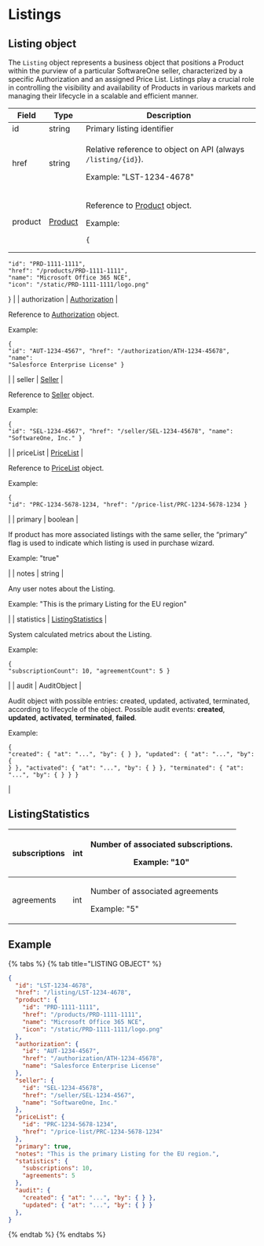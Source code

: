 # Listings

## Listing object

The `Listing` object represents a business object that positions a Product within the purview of a particular SoftwareOne seller, characterized by a specific Authorization and an assigned Price List. Listings play a crucial role in controlling the visibility and availability of Products in various markets and managing their lifecycle in a scalable and efficient manner.

| Field         | Type                                      | Description                                                                                                                                                                                                                                                                                                                                                                                                                                                                                                                                                                 |
| ------------- | ----------------------------------------- | --------------------------------------------------------------------------------------------------------------------------------------------------------------------------------------------------------------------------------------------------------------------------------------------------------------------------------------------------------------------------------------------------------------------------------------------------------------------------------------------------------------------------------------------------------------------------- |
| id            | string                                    | Primary listing identifier                                                                                                                                                                                                                                                                                                                                                                                                                                                                                                                                                  |
| href          | string                                    | <p>Relative reference to object on API (always <code>/listing/{id}</code>). </p><p></p><p>Example: "LST-1234-4678"</p>                                                                                                                                                                                                                                                                                                                                                                                                                                                      |
| product       | [Product](../product/#product-object)     | <p>Reference to <a href="../product/#product-object">Product</a> object. </p><p></p><p>Example:</p><pre class="language-json" data-line-numbers><code class="lang-json">{
    "id": "PRD-1111-1111",
    "href": "/products/PRD-1111-1111",
    "name": "Microsoft Office 365 NCE",
    "icon": "/static/PRD-1111-1111/logo.png"
}
</code></pre>                                                                                                                                                                                                                            |
| authorization | [Authorization](../authorizations/)       | <p>Reference to <a href="../authorizations/">Authorization</a> object. </p><p></p><p>Example:</p><pre class="language-json" data-line-numbers><code class="lang-json">{
    "id": "AUT-1234-4567",
    "href": "/authorization/ATH-1234-45678",
    "name": "Salesforce Enterprise License"
}
</code></pre>                                                                                                                                                                                                                                                                 |
| seller        | [Seller](../../accounts-api/seller/)      | <p>Reference to <a href="../../accounts-api/seller/">Seller</a> object. </p><p></p><p>Example:</p><pre class="language-json" data-line-numbers><code class="lang-json">{
    "id": "SEL-1234-4567",
    "href": "/seller/SEL-1234-45678",
    "name": "SoftwareOne, Inc."
}
</code></pre>                                                                                                                                                                                                                                                                                   |
| priceList     | [PriceList](../price-lists/)              | <p>Reference to <a href="../price-lists/">PriceList</a> object. </p><p></p><p>Example:</p><pre class="language-json" data-line-numbers><code class="lang-json">{
    "id": "PRC-1234-5678-1234,
    "href": "/price-list/PRC-1234-5678-1234
}
</code></pre>                                                                                                                                                                                                                                                                                                                 |
| primary       | boolean                                   | <p>If product has more associated listings with the same seller, the “primary” flag is used to indicate which listing is used in purchase wizard. </p><p></p><p>Example: "true"</p>                                                                                                                                                                                                                                                                                                                                                                                         |
| notes         | string                                    | <p>Any user notes about the Listing.</p><p></p><p>Example: "This is the primary Listing for the EU region"</p>                                                                                                                                                                                                                                                                                                                                                                                                                                                              |
| statistics    | [ListingStatistics](./#listingstatistics) | <p>System calculated metrics about the Listing. </p><p></p><p>Example:</p><pre class="language-json" data-line-numbers><code class="lang-json">{
  "subscriptionCount": 10,
  "agreementCount": 5
}
</code></pre>                                                                                                                                                                                                                                                                                                                                                           |
| audit         | AuditObject                               | <p>Audit object with possible entries: created, updated, activated, terminated, according to lifecycle of the object. Possible audit events: <strong>created</strong>, <strong>updated</strong>, <strong>activated</strong>, <strong>terminated</strong>, <strong>failed</strong>. </p><p></p><p>Example:</p><pre class="language-json" data-line-numbers><code class="lang-json">{
  "created": { "at": "...", "by": { } },
  "updated": { "at": "...", "by": { } },
  "activated": { "at": "...", "by": { } },
  "terminated": { "at": "...", "by": { } }
}
</code></pre> |

## ListingStatistics <a href="#listingstatistics" id="listingstatistics"></a>

| subscriptions | int | <p>Number of associated subscriptions. </p><p></p><p>Example: "10"</p> |
| ------------- | --- | ---------------------------------------------------------------------- |
| agreements    | int | <p>Number of associated agreements </p><p></p><p>Example: "5"</p>      |

## Example

{% tabs %}
{% tab title="LISTING OBJECT" %}
```json
{
  "id": "LST-1234-4678",
  "href": "/listing/LST-1234-4678",
  "product": {
    "id": "PRD-1111-1111",
    "href": "/products/PRD-1111-1111",
    "name": "Microsoft Office 365 NCE",
    "icon": "/static/PRD-1111-1111/logo.png"
  },
  "authorization": {
    "id": "AUT-1234-4567",
    "href": "/authorization/ATH-1234-45678",
    "name": "Salesforce Enterprise License"
  }, 
  "seller": {
    "id": "SEL-1234-45678",
    "href": "/seller/SEL-1234-4567",
    "name": "SoftwareOne, Inc."
  },
  "priceList": {
    "id": "PRC-1234-5678-1234",
    "href": "/price-list/PRC-1234-5678-1234"
  },
  "primary": true,
  "notes": "This is the primary Listing for the EU region.",
  "statistics": {
    "subscriptions": 10,
    "agreements": 5
  },
  "audit": {
    "created": { "at": "...", "by": { } },
    "updated": { "at": "...", "by": { } }
  },
}
```
{% endtab %}
{% endtabs %}

